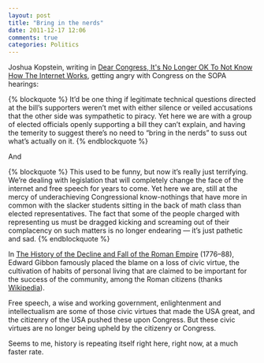 ```yaml
---
layout: post
title: "Bring in the nerds"
date: 2011-12-17 12:06
comments: true
categories: Politics
---
```


Joshua Kopstein, writing in [Dear Congress, It's No Longer OK To Not Know How The Internet Works](http://motherboard.vice.com/2011/12/16/dear-congress-it-s-no-longer-ok-to-not-know-how-the-internet-works), getting angry with Congress on the SOPA hearings:

{% blockquote %}
It’d be one thing if legitimate technical questions directed at the bill’s supporters weren’t met with either silence or veiled accusations that the other side was sympathetic to piracy. Yet here we are with a group of elected officials openly supporting a bill they can’t explain, and having the temerity to suggest there’s no need to “bring in the nerds” to suss out what’s actually on it.
{% endblockquote %}

And

{% blockquote %}
This used to be funny, but now it’s really just terrifying. We’re dealing with legislation that will completely change the face of the internet and free speech for years to come. Yet here we are, still at the mercy of underachieving Congressional know-nothings that have more in common with the slacker students sitting in the back of math class than elected representatives. The fact that some of the people charged with representing us must be dragged kicking and screaming out of their complacency on such matters is no longer endearing — it’s just pathetic and sad.
{% endblockquote %}

In [The History of the Decline and Fall of the Roman Empire](http://en.wikipedia.org/wiki/The_History_of_the_Decline_and_Fall_of_the_Roman_Empire) (1776–88), Edward Gibbon famously placed the blame on a loss of civic virtue, the cultivation of habits of personal living that are claimed to be important for the success of the community, among the Roman citizens (thanks [Wikipedia](http://en.wikipedia.org/wiki/Decline_of_the_Roman_Empire)). 

Free speech, a wise and working government, enlightenment and intellectualism are some of those civic virtues that made the USA great, and the citizenry of the USA pushed these upon Congress. But these civic virtues are no longer being upheld by the citizenry or Congress.

Seems to me, history is repeating itself right here, right now, at a much faster rate.
